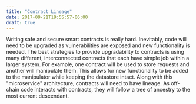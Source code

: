 ```yaml
---
title: "Contract Lineage"
date: 2017-09-21T19:55:57-06:00
draft: true
---
```

Writing safe and secure smart contracts is really hard. Inevitably, code will need to be upgraded as vulnerabilities are exposed and new functionality is needed. The best strategies to provide upgradability to contracts is using many different, interconnected contracts that each have simple job within a larger system. For example, one contract will be used to store requests and another will manipulate them. This allows for new functionality to be added to the manipulator while keeping the datastore intact.  Along with this "microservice" architecture, contracts will need to have lineage. As off-chain code interacts with contracts, they will follow a tree of ancestry to the most current descendant. 
